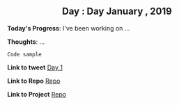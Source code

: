 <h2 align="center"> Day : Day January , 2019 </h2>
 
**Today's Progress**: I've been working on ...

**Thoughts**: ...

```
Code sample
```

**Link to tweet**
[Day 1]()

**Link to Repo**
[Repo]()

**Link to Project**
[Repo]()

